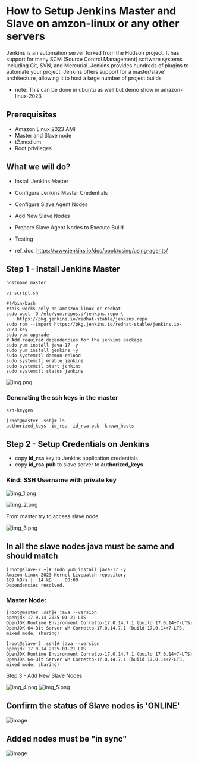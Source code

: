 # How to Setup Jenkins Master and Slave on amzon-linux or any other servers

Jenkins is an automation server forked from the Hudson project. It has support for many SCM (Source Control Management) software systems including Git, SVN, and Mercurial. Jenkins provides hundreds of plugins to automate your project. Jenkins offers support for a master/slave' architecture, allowing it to host a large number of project builds

- note: This can be done in ubuntu as well but demo show in amazon-linux-2023
## Prerequisites
- Amazon Linux 2023 AMI
- Master and Slave node
- t2.medium
- Root privileges

## What we will do?
- Install Jenkins Master
- Configure Jenkins Master Credentials
- Configure Slave Agent Nodes
- Add New Slave Nodes
- Prepare Slave Agent Nodes to Execute Build
- Testing

- ref_doc: https://www.jenkins.io/doc/book/using/using-agents/

## Step 1 - Install Jenkins Master
```commandline
hostname master
```

```commandline
vi script.sh
```

```commandline
#!/bin/bash
#this works only on amaszon-linux or redhat
sudo wget -O /etc/yum.repos.d/jenkins.repo \
    https://pkg.jenkins.io/redhat-stable/jenkins.repo
sudo rpm --import https://pkg.jenkins.io/redhat-stable/jenkins.io-2023.key
sudo yum upgrade
# Add required dependencies for the jenkins package
sudo yum install java-17 -y 
sudo yum install jenkins -y
sudo systemctl daemon-reload
sudo systemctl enable jenkins
sudo systemctl start jenkins
sudo systemctl status jenkins
```

![img.png](img.png)

### Generating the ssh keys in the master 
```commandline
ssh-keygen
```
```commandline
[root@master .ssh]# ls
authorized_keys  id_rsa  id_rsa.pub  known_hosts
```

## Step 2 - Setup Credentials on Jenkins

- copy **id_rsa** key to Jenkins application credentials 
- copy **id_rsa.pub** to slave server to **authorized_keys**
### Kind: SSH Username with private key
![img_1.png](img_1.png)

![img_2.png](img_2.png)

From master try to access slave node

![img_3.png](img_3.png)

## In all the slave nodes java must be same and should match
```commandline
[root@slave-2 ~]# sudo yum install java-17 -y
Amazon Linux 2023 Kernel Livepatch repository                                                                                                                                         109 kB/s |  14 kB     00:00
Dependencies resolved.
```
### Master Node:
```commandline
[root@master .ssh]# java --version
openjdk 17.0.14 2025-01-21 LTS
OpenJDK Runtime Environment Corretto-17.0.14.7.1 (build 17.0.14+7-LTS)
OpenJDK 64-Bit Server VM Corretto-17.0.14.7.1 (build 17.0.14+7-LTS, mixed mode, sharing)
```

````commandline
[root@slave-2 .ssh]# java --version
openjdk 17.0.14 2025-01-21 LTS
OpenJDK Runtime Environment Corretto-17.0.14.7.1 (build 17.0.14+7-LTS)
OpenJDK 64-Bit Server VM Corretto-17.0.14.7.1 (build 17.0.14+7-LTS, mixed mode, sharing)
````
Step 3 - Add New Slave Nodes

![img_4.png](img_4.png)
![img_5.png](img_5.png)

## Confirm the status of Slave nodes is **'ONLINE'** 
![image](https://github.com/user-attachments/assets/c83bd56c-7777-45be-bc06-2d834fd64cea)
## Added nodes must be **"in sync"**
![image](https://github.com/user-attachments/assets/edacf6d5-fe85-4fdb-baad-9f8a0101ea4e)
